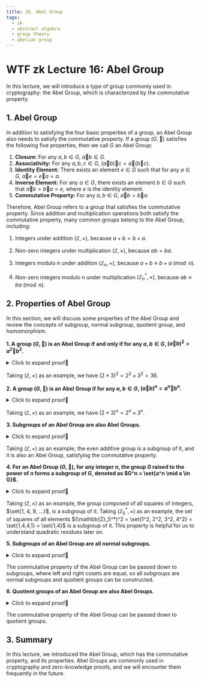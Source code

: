 ```yaml
---
title: 16. Abel Group
tags:
  - zk
  - abstract algebra
  - group theory
  - abelian group
---
```


# WTF zk Lecture 16: Abel Group

In this lecture, we will introduce a type of group commonly used in cryptography: the Abel Group, which is characterized by the commutative property.

## 1. Abel Group

In addition to satisfying the four basic properties of a group, an Abel Group also needs to satisfy the commutative property. If a group $(G, 🐔)$ satisfies the following five properties, then we call $G$ an Abel Group:

1. **Closure:** For any $a, b \in G$, $a 🐔 b \in G$.
2. **Associativity:** For any $a, b, c \in G$, $(a 🐔 b) 🐔 c = a 🐔 (b 🐔 c)$.
3. **Identity Element:** There exists an element $e \in G$ such that for any $a \in G$, $a 🐔 e = e 🐔 a = a$.
4. **Inverse Element:** For any $a \in G$, there exists an element $b \in G$ such that $a 🐔 b = b 🐔 a = e$, where $e$ is the identity element.
5. **Commutative Property:** For any $a, b \in G$, $a 🐔 b = b 🐔 a$.

Therefore, Abel Group refers to a group that satisfies the commutative property. Since addition and multiplication operations both satisfy the commutative property, many common groups belong to the Abel Group, including:

1. Integers under addition $(\mathbb{Z}, +)$, because $a + b = b + a$.

2. Non-zero integers under multiplication $(\mathbb{Z}, \times)$, because $ab = ba$.

3. Integers modulo n under addition $(\mathbb{Z}_n, +)$, because $a + b \equiv b + a \pmod{n}$.

4. Non-zero integers modulo n under multiplication $(\mathbb{Z}_n^*, \times)$, because $ab \equiv ba \pmod{n}$.

## 2. Properties of Abel Group

In this section, we will discuss some properties of the Abel Group and review the concepts of subgroup, normal subgroup, quotient group, and homomorphism.

**1. A group $(G, 🐔)$ is an Abel Group if and only if for any $a, b \in G$, $(a🐔b)^2 = a^2🐔b^2$.**

<details><summary>Click to expand proof👀</summary>

We want to prove that the group $(G, 🐔)$ satisfies the commutative property. For any $a, b \in G$, $(a🐔b)^2 = a🐔b🐔a🐔b$

And $(a🐔b)^2 = a^2🐔b^2$ can be written as $a🐔b🐔a🐔b = a🐔a🐔b🐔b$, by canceling the leftmost $a$ and the rightmost $b$, we have $b🐔a = a🐔b$, thus the commutative property holds and the group $(G, 🐔)$ is an Abel Group. QED.

</details>

Taking $(\mathbb{Z}, \times)$ as an example, we have $(2 \times 3)^2 = 2^2 \times 3^2 = 36$.

**2. A group $(G, 🐔)$ is an Abel Group if for any $a, b \in G$, $(a🐔b)^n = a^n🐔b^n$.**

<details><summary>Click to expand proof👀</summary>

$(G, 🐔)$ is an Abel Group, $(a🐔b)^n = a🐔b🐔...🐔a🐔b = a🐔a🐔...🐔b🐔b = a^n🐔b^n$. QED.

</details>

Taking $(\mathbb{Z}, \times)$ as an example, we have $(2 \times 3)^n = 2^n \times 3^n$.

**3. Subgroups of an Abel Group are also Abel Groups.**

<details><summary>Click to expand proof👀</summary>

Let $(G, 🐔)$ be an Abel Group, and let $H$ be a subgroup of $G$. For any $a, b \in H$, we have $a, b \in G$, therefore $a 🐔 b = b 🐔 a$. Thus, the subgroup $H$ is also an Abel Group. QED.

</details>

Taking $(\mathbb{Z}, +)$ as an example, the even additive group is a subgroup of it, and it is also an Abel Group, satisfying the commutative property.

**4. For an Abel Group $(G, 🐔)$, for any integer $n$, the group $G$ raised to the power of $n$ forms a subgroup of $G$, denoted as $G^n = \set{a^n \mid a \in G}$.**

<details><summary>Click to expand proof👀</summary>

Let $(G, 🐔)$ be an Abel Group, and let $a, b \in G$, we have $a^n, b^n \in G^n$. We have $a^n (b^n)^{-1} = a^n (b^{-1})^{n} = (ab^{-1})^n$. Based on closure, $ab^{-1} \in G$, therefore $(ab^{-1})^n \in G$, thus the group $G^n$ is a subgroup of $G$. QED.

</details>

Taking $(\mathbb{Z}, \times)$ as an example, the group composed of all squares of integers, $\set{1, 4, 9, ...}$, is a subgroup of it. Taking $(\mathbb{Z}_5^*, \times)$ as an example, the set of squares of all elements $(\mathbb{Z}_5^*)^2 = \set{1^2, 2^2, 3^2, 4^2} = \set{1,4,4,1} = \set{1,4}$ is a subgroup of it. This property is helpful for us to understand quadratic residues later on.

**5. Subgroups of an Abel Group are all normal subgroups.**

<details><summary>Click to expand proof👀</summary>

Let $(G, 🐔)$ be an Abel Group, and let $H$ be any subgroup of $G$. For any $g \in G$ and $h \in H$, we have $hg= gh$. Therefore, $H$ is a normal subgroup. QED.

</details>

The commutative property of the Abel Group can be passed down to subgroups, where left and right cosets are equal, so all subgroups are normal subgroups and quotient groups can be constructed.

**6. Quotient groups of an Abel Group are also Abel Groups.**

<details><summary>Click to expand proof👀</summary>

Let $(G, 🐔)$ be an Abel Group, and let $H$ be any subgroup of $G$. Since $H$ is a normal subgroup, we can construct the quotient group $G/H$. For any $a, b \in G$ and $h \in H$, according to the commutative property, we have $(ah) (bh) = ahbh = bhah = (bh) (ah)$. Therefore, $(aH)(bH) = (bH)(aH)$. Thus, quotient groups of an Abel Group are also Abel Groups. QED.

</details>

The commutative property of the Abel Group can be passed down to quotient groups.

## 3. Summary

In this lecture, we introduced the Abel Group, which has the commutative property, and its properties. Abel Groups are commonly used in cryptography and zero-knowledge proofs, and we will encounter them frequently in the future.